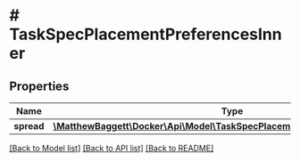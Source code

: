 # # TaskSpecPlacementPreferencesInner

## Properties

Name | Type | Description | Notes
------------ | ------------- | ------------- | -------------
**spread** | [**\MatthewBaggett\Docker\Api\Model\TaskSpecPlacementPreferencesInnerSpread**](TaskSpecPlacementPreferencesInnerSpread.md) |  | [optional]

[[Back to Model list]](../../README.md#models) [[Back to API list]](../../README.md#endpoints) [[Back to README]](../../README.md)

